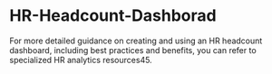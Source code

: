 # HR-Headcount-Dashborad
For more detailed guidance on creating and using an HR headcount dashboard, including best practices and benefits, you can refer to specialized HR analytics resources45.
